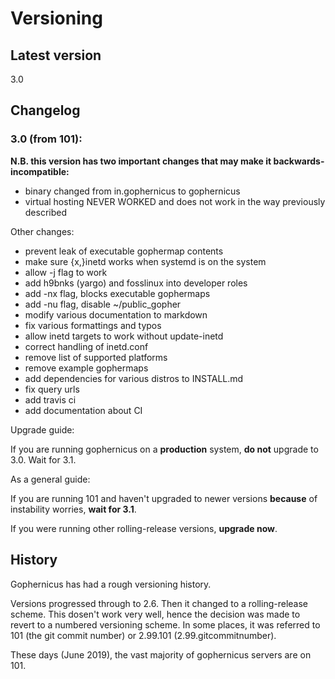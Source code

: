 # Versioning

## Latest version

3.0

## Changelog
<!--- this should be mirrored from Changelog -->

### 3.0 (from 101):
**N.B. this version has two important changes that may make it backwards-incompatible:**
 * binary changed from in.gophernicus to gophernicus
 * virtual hosting NEVER WORKED and does not work in the way previously
   described

Other changes:
 * prevent leak of executable gophermap contents
 * make sure {x,}inetd works when systemd is on the system
 * allow -j flag to work
 * add h9bnks (yargo) and fosslinux into developer roles
 * add -nx flag, blocks executable gophermaps
 * add -nu flag, disable ~/public_gopher
 * modify various documentation to markdown
 * fix various formattings and typos
 * allow inetd targets to work without update-inetd
 * correct handling of inetd.conf
 * remove list of supported platforms
 * remove example gophermaps
 * add dependencies for various distros to INSTALL.md
 * fix query urls
 * add travis ci
 * add documentation about CI

Upgrade guide:

If you are running gophernicus on a **production** system, **do not** upgrade 
to 3.0. Wait for 3.1.

As a general guide:

If you are running 101 and haven't upgraded to newer versions **because** of
instability worries, **wait for 3.1**.

If you were running other rolling-release versions, **upgrade now**.

## History

Gophernicus has had a rough versioning history.

Versions progressed through to 2.6. Then it changed to a rolling-release scheme.
This dosen't work very well, hence the decision was made to revert to a numbered
versioning scheme. In some places, it was referred to 101 (the git commit
number) or 2.99.101 (2.99.gitcommitnumber). 

These days (June 2019), the vast majority of gophernicus servers are on 101.
